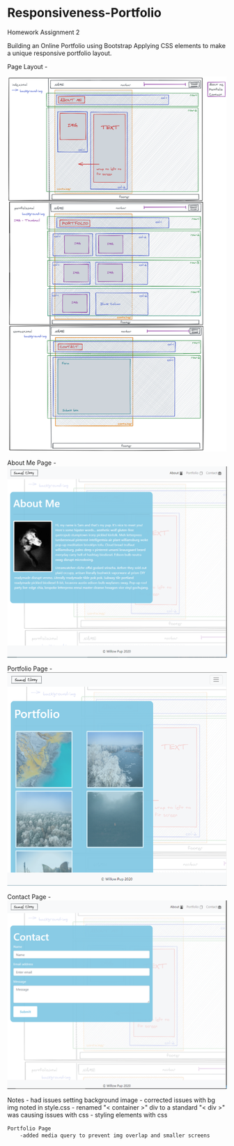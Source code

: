 # Responsiveness-Portfolio
Homework Assignment 2

Building an Online Portfolio using Bootstrap 
Applying CSS elements to make a unique responsive portfolio layout. 


Page Layout - 

![Page Layout](images/PageLayout.png)

About Me Page - 
![About Me](images/AboutMe.PNG)

Portfolio Page -
![Portfolio](images/PortfolioPage.PNG)

Contact Page -
![Contact](images/ContactPage.PNG)



Notes
    - had issues setting background image 
        -  corrected issues with bg img noted in style.css
    - renamed "< container >" div to a standard "< div >" was causing issues with css
    - styling elements with css 

    Portfolio Page 
        -added media query to prevent img overlap and smaller screens 



